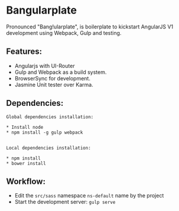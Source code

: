 
# Bangularplate

Pronounced "Bang!ularplate", is boilerplate to kickstart AngularJS V1 development using Webpack, Gulp and testing.


Features:
---
* Angularjs with UI-Router
* Gulp and Webpack as a build system.
* BrowserSync for development.
* Jasmine Unit tester over Karma.


Dependencies:
---

```
Global dependencies installation:

* Install node
* npm install -g gulp webpack


Local dependencies installation:

* npm install
* bower install
```

Workflow:
---

* Edit the `src/sass` namespace `ns-default` name by the project
* Start the development server: `gulp serve`
